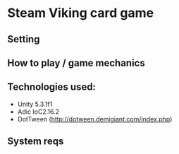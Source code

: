 # Steam Viking card game

## Setting

## How to play / game mechanics

## Technologies used:
* Unity 5.3.1f1
* Adic IoC2.16.2
* DotTween (http://dotween.demigiant.com/index.php)

## System reqs
